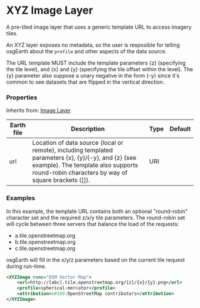 # XYZ Image Layer

A pre-tiled image layer that uses a generic template URL to access imagery tiles.

An XYZ layer exposes no metadata, so the user is resposible for telling osgEarth about the `profile` and other aspects of the data source.

The URL template MUST include the template parameters {z} (specifying the tile level), and {x} and {y} (specifying the tile offset within the level). The {y} parameter also suppose a unary negative in the form {-y} since it's common to see datasets that are flipped in the vertical direction.

### Properties

Inherits from: [Image Layer](ImageLayer.md)

| Earth file | Description                                                  | Type | Default |
| ---------- | ------------------------------------------------------------ | ---- | ------- |
| url        | Location of data source (local or remote), including templated parameters {x}, {y}/{-y}, and {z} (see example). The template also supports round-robin characters by way of square brackets ([]). | URI  |         |

### Examples

In this example, the template URL contains both an optional "round-robin" character set and the required z/x/y tile parameters. The round-robin set will cycle between three servers that balance the load of the requests:

* a.tile.openstreetmap.org
* b.tile.openstreetmap.org
* c.tile.openstreetmap.org

osgEarth will fill in the x/y/z parameters based on the current tile request during run-time.

```xml
<XYZImage name="OSM Vector Map">
    <url>http://[abc].tile.openstreetmap.org/{z}/{x}/{y}.png</url>
    <profile>spherical-mercator</profile>
    <attribution>&#169;OpenStreetMap contributors</attribution>
</XYZImage>
```

